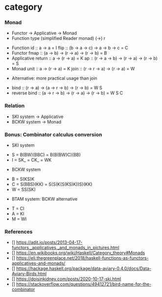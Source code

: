 # category

### Monad
* Functor -> Applicative -> Monad
* Function type (simplified Reader monad) (->) r
- Function
id :: a -> a = I
flip :: (b -> a -> c) -> a -> b -> c = C
- Functor
fmap :: (a -> b) -> (r -> a) -> (r -> b) = B
- Applicative
return :: a -> (r -> a) = K
ap :: (r -> a -> b) -> (r -> a) -> (r -> b) = S
- Monad
unit :: a -> (r -> a) = K
join :: (r -> r -> a) -> (r -> a) = W
* Alternative: more practical usage than join
- bind :: (r -> a) -> (a -> r -> b) -> (r -> b) = W S
- reverse bind :: (a -> r -> b) -> (r -> a) -> (r -> b) = W S C

### Relation
* SKI system -> Applicative
* BCKW system -> Monad

### Bonus: Combinator calculus conversion
* SKI system
- S = B(BW)(BBC) = B(B(BW)C)(BB)
- I = SK_ = CK_ = WK
* BCKW system
- B = S(KS)K 
- C = S(BBS)(KK) = S(S(K(S(KS)K))S)(KK)
- W = SS(SK)
* BTAM system: BCKW alternative
- T = CI
- A = KI
- M = WI

### References
- [] https://adit.io/posts/2013-04-17-functors,_applicatives,_and_monads_in_pictures.html
- [] https://en.wikibooks.org/wiki/Haskell/Category_theory#Monads
- [] https://eli.thegreenplace.net/2018/haskell-functions-as-functors-applicatives-and-monads/
- [] https://hackage.haskell.org/package/data-aviary-0.4.0/docs/Data-Aviary-Birds.html
- [] https://doisinkidney.com/posts/2020-10-17-ski.html
- [] https://stackoverflow.com/questions/49412721/bird-name-for-the-combinator
